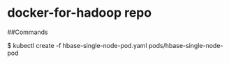 # docker-for-hadoop repo
##Commands

$ kubectl create -f hbase-single-node-pod.yaml
pods/hbase-single-node-pod
